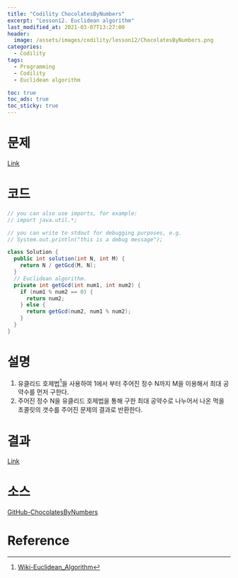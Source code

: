 ```yaml
---
title: "Codility ChocolatesByNumbers"
excerpt: "Lesson12. Euclidean algorithm"
last_modified_at: 2021-03-07T13:27:00
header:
  image: /assets/images/codility/lesson12/ChocolatesByNumbers.png
categories:
  - Codility
tags:
  - Programming
  - Codility
  - Euclidean algorithm

toc: true
toc_ads: true
toc_sticky: true
---
```

# 문제
[Link](https://app.codility.com/programmers/lessons/12-euclidean_algorithm/chocolates_by_numbers/)

# 코드
```java
// you can also use imports, for example:
// import java.util.*;

// you can write to stdout for debugging purposes, e.g.
// System.out.println("this is a debug message");

class Solution {
  public int solution(int N, int M) {
    return N / getGcd(M, N);
  }
  // Euclidean algorithm.
  private int getGcd(int num1, int num2) {
    if (num1 % num2 == 0) {
      return num2;
    } else {
      return getGcd(num2, num1 % num2);
    }
  }
}
```

# 설명
1. 유클리드 호제법[^Euclidean]을 사용하여 1에서 부터 주어진 정수 N까지 M을 이용해서 최대 공약수를 먼저 구한다.
2. 주어진 정수 N을 유클리드 호제법을 통해 구한 최대 공약수로 나누어서 나온 먹을 초콜릿의 갯수를 주어진 문제의 결과로 반환한다.

# 결과
[Link](https://app.codility.com/demo/results/training2XBK6X-U2F/)

# 소스
[GitHub-ChocolatesByNumbers](https://github.com/GracefulSoul/Sample/blob/master/src/main/java/gracefulsoul/codility/lesson12/ChocolatesByNumbers.java)

# Reference
[^Euclidean]: [Wiki-Euclidean_Algorithm](https://ko.wikipedia.org/wiki/%EC%9C%A0%ED%81%B4%EB%A6%AC%EB%93%9C_%ED%98%B8%EC%A0%9C%EB%B2%95)